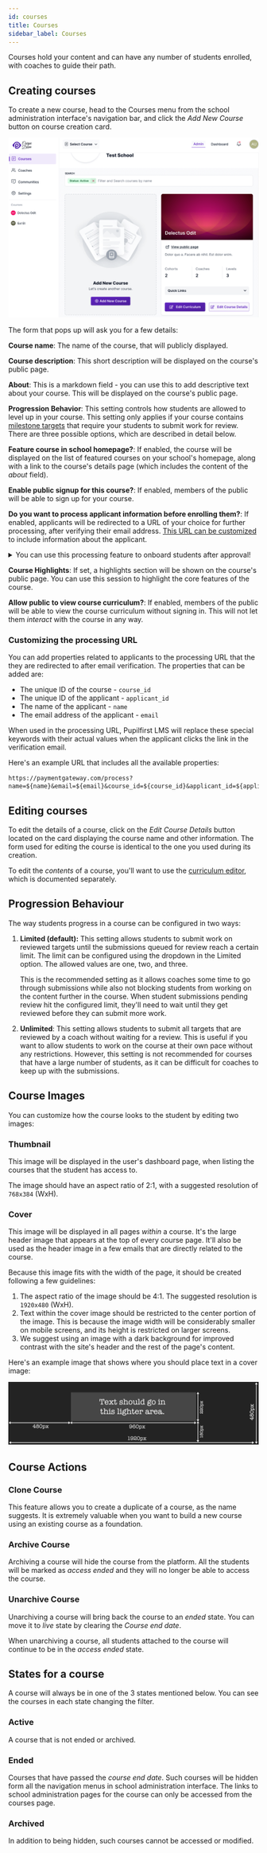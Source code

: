 ```yaml
---
id: courses
title: Courses
sidebar_label: Courses
---
```


Courses hold your content and can have any number of students enrolled, with coaches to guide their path.

## Creating courses

To create a new course, head to the Courses menu from the school administration interface's navigation bar, and click the _Add New Course_ button on course creation card.

![Courses page in school administration interface](../assets/courses/courses_index.png)

The form that pops up will ask you for a few details:

**Course name**: The name of the course, that will publicly displayed.

**Course description**: This short description will be displayed on the course's public page.

**About**: This is a markdown field - you can use this to add descriptive text about your course. This will be displayed on the course's public page.

**Progression Behavior**: This setting controls how students are allowed to level up in your course. This setting only applies if your course contains [milestone targets](/users/targets#milestone-targets) that require your students to submit work for review. There are three possible options, which are described in detail below.

**Feature course in school homepage?**: If enabled, the course will be displayed on the list of featured courses on your school's homepage, along with a link to the course's details page (which includes the content of the _about_ field).

**Enable public signup for this course?**: If enabled, members of the public will be able to sign up for your course.

**Do you want to process applicant information before enrolling them?**: If enabled, applicants will be redirected to a URL of your choice for further processing, after verifying their email address. [This URL can be customized](#customizing-the-processing-url) to include information about the applicant.

<details>
   <summary>You can use this processing feature to onboard students after approval!</summary>
   <div>
      Applicants will not be added as a students until you manually approve them from the <em>Applicants</em> page. This feature could be used for setting up a payments flow for the course.
   </div>
</details>

**Course Highlights**: If set, a highlights section will be shown on the course's public page. You can use this session to highlight the core features of the course.

**Allow public to view course curriculum?**: If enabled, members of the public will be able to view the course curriculum without signing in. This will not let them _interact_ with the course in any way.

### Customizing the processing URL

You can add properties related to applicants to the processing URL that the they are redirected to after email verification. The properties that can be added are:

- The unique ID of the course - `course_id`
- The unique ID of the applicant - `applicant_id`
- The name of the applicant - `name`
- The email address of the applicant - `email`

When used in the processing URL, Pupilfirst LMS will replace these special keywords with their actual values when the applicant clicks the link in the verification email.

Here's an example URL that includes all the available properties:

```
https://paymentgateway.com/process?name=${name}&email=${email}&course_id=${course_id}&applicant_id=${applicant_id}
```

## Editing courses

To edit the details of a course, click on the _Edit Course Details_ button located on the card displaying the course name and other information. The form used for editing the course is identical to the one you used during its creation.

To edit the _contents_ of a course, you'll want to use the [curriculum editor](/users/curriculum_editor), which is documented separately.

## Progression Behaviour

The way students progress in a course can be configured in two ways:

1. **Limited (default):** This setting allows students to submit work on reviewed targets until the submissions queued for review reach a certain limit. The limit can be configured using the dropdown in the Limited option. The allowed values are one, two, and three.

   This is the recommended setting as it allows coaches some time to go through submissions while also not blocking students from working on the content further in the course. When student submissions pending review hit the configured limit, they'll need to wait until they get reviewed before they can submit more work.

2. **Unlimited**: This setting allows students to submit all targets that are reviewed by a coach without waiting for a review. This is useful if you want to allow students to work on the course at their own pace without any restrictions. However, this setting is not recommended for courses that have a large number of students, as it can be difficult for coaches to keep up with the submissions.

## Course Images

You can customize how the course looks to the student by editing two images:

### Thumbnail

This image will be displayed in the user's dashboard page, when listing the courses that the student has access to.

The image should have an aspect ratio of 2:1, with a suggested resolution of `768x384` (WxH).

### Cover

This image will be displayed in all pages _within_ a course. It's the large header image that appears at the top of every course page. It'll also be used as the header image in a few emails that are directly related to the course.

Because this image fits with the width of the page, it should be created following a few guidelines:

1. The aspect ratio of the image should be 4:1. The suggested resolution is `1920x480` (WxH).
2. Text within the cover image should be restricted to the center portion of the image. This is because the image width will be considerably smaller on mobile screens, and its height is restricted on larger screens.
3. We suggest using an image with a dark background for improved contrast with the site's header and the rest of the page's content.

Here's an example image that shows where you should place text in a cover image:

[![Cover image composition](../assets/courses/cover_composition_hztuof.png)](../assets/courses/cover_composition_hztuof.png)

## Course Actions

### Clone Course

This feature allows you to create a duplicate of a course, as the name suggests. It is extremely valuable when you want to build a new course using an existing course as a foundation.

### Archive Course

Archiving a course will hide the course from the platform. All the students will be marked as _access ended_ and they will no longer be able to access the course.

### Unarchive Course

Unarchiving a course will bring back the course to an _ended_ state. You can move it to _live_ state by clearing the _Course end date_.

When unarchiving a course, all students attached to the course will continue to be in the _access ended_ state.

## States for a course

A course will always be in one of the 3 states mentioned below. You can see the courses in each state changing the filter.

### Active

A course that is not ended or archived.

### Ended

Courses that have passed the _course end date_. Such courses will be hidden form all the navigation menus in school administration interface. The links to school administration pages for the course can only be accessed from the courses page.

### Archived

In addition to being hidden, such courses cannot be accessed or modified.
